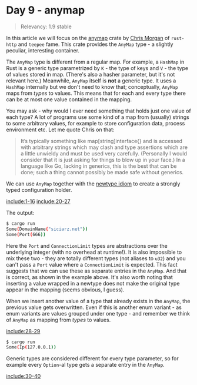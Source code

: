 # Day 9 - anymap

> Relevancy: 1.9 stable

In this article we will focus on the [anymap](https://crates.io/crates/anymap) crate by [Chris Morgan](http://chrismorgan.info/) of `rust-http` and `teepee` fame. This crate provides the `AnyMap` type - a slightly peculiar, interesting container.

The `AnyMap` type is different from a regular map. For example, a `HashMap` in Rust is a generic type parametrized by `K` - the type of keys and `V` - the type of values stored in map. (There's also a hasher parameter, but it's not relevant here.) Meanwhile, `AnyMap` itself is **not** a generic type. It uses a `HashMap` internally but we don't need to know that; conceptually, `AnyMap` maps from *types* to values. This means that for each and every type there can be at most one value contained in the mapping.

You may ask - why would I ever need something that holds just one value of each type? A lot of programs use some kind of a map from (usually) strings to some arbitrary values, for example to store configuration data, process environment etc. Let me quote Chris on that:

> It’s typically something like map[string]interface{} and is accessed with arbitrary strings which may clash and type assertions which are a little unwieldy and must be used very carefully. (Personally I would consider that it is just asking for things to blow up in your face.) In a language like Go, lacking in generics, this is the best that can be done; such a thing cannot possibly be made safe without generics.

We can use `AnyMap` together with the [newtype idiom](http://aturon.github.io/features/types/newtype.html) to create a strongly typed configuration holder.

[include:1-16](../../vol1/src/day9.rs)
[include:20-27](../../vol1/src/day9.rs)

The output:

```sh
$ cargo run
Some(DomainName("siciarz.net"))
Some(Port(666))
```

Here the `Port` and `ConnectionLimit` types are abstractions over the underlying integer (with no overhead at runtime!). It is also impossible to mix these two - they are totally different types (not aliases to `u32`) and you can't pass a `Port` value where a `ConnectionLimit` is expected. This fact suggests that we can use these as separate entries in the `AnyMap`. And that is correct, as shown in the example above. It's also worth noting that inserting a value wrapped in a newtype does not make the original type appear in the mapping (seems obvious, I guess).

When we insert another value of a type that already exists in the `AnyMap`, the previous value gets overwritten. Even if this is another enum variant - as enum variants are values grouped under one type - and remember we think of `AnyMap` as mapping from *types* to values.

[include:28-29](../../vol1/src/day9.rs)

```sh
$ cargo run
Some(Ip(127.0.0.1))
```

Generic types are considered different for every type parameter, so for example every `Option`-al type gets a separate entry in the `AnyMap`.

[include:30-40](../../vol1/src/day9.rs)
